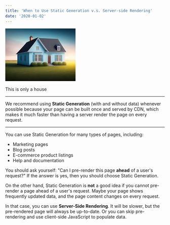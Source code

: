 ```yaml
---
title: 'When to Use Static Generation v.s. Server-side Rendering'
date: '2020-01-02'
---
```


![I’m a house](../public/house.jpg)

This is only a house

---

We recommend using **Static Generation** (with and without data) whenever possible because your page can be built once and served by CDN, which makes it much faster than having a server render the page on every request.

---

You can use Static Generation for many types of pages, including:

- Marketing pages
- Blog posts
- E-commerce product listings
- Help and documentation

You should ask yourself: "Can I pre-render this page **ahead** of a user's request?" If the answer is yes, then you should choose Static Generation.

On the other hand, Static Generation is **not** a good idea if you cannot pre-render a page ahead of a user's request. Maybe your page shows frequently updated data, and the page content changes on every request.

In that case, you can use **Server-Side Rendering**. It will be slower, but the pre-rendered page will always be up-to-date. Or you can skip pre-rendering and use client-side JavaScript to populate data.


